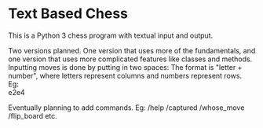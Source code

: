 # Text Based Chess
This is a Python 3 chess program with textual input and output.

Two versions planned. One version that uses more of the fundamentals, and one version that uses more complicated features like classes and methods. 
Inputting moves is done by putting in two spaces:
The format is "letter + number", where letters represent columns and numbers represent rows.  
Eg:  
e2e4  

Eventually planning to add commands.
Eg:
/help
/captured
/whose_move
/flip_board
etc.
